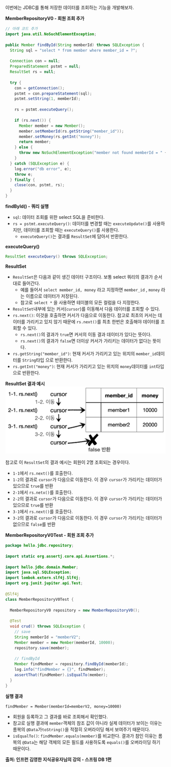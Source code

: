 이번에는 JDBC를 통해 저장한 데이터를 조회하는 기능을 개발해보자.

__MemberRepositoryV0 - 회원 조회 추가__
```java
// 아래 코드 추가
import java.util.NoSuchElementException;

public Member findById(String memberId) throws SQLException {  
  String sql = "select * from member where member_id = ?";  
  
  Connection con = null;  
  PreparedStatement pstmt = null;  
  ResultSet rs = null;  
  
  try {  
    con = getConnection();  
    pstmt = con.prepareStatement(sql);  
    pstmt.setString(1, memberId);  
  
    rs = pstmt.executeQuery();  
  
    if (rs.next()) {  
      Member member = new Member();  
      member.setMemberId(rs.getString("member_id"));  
      member.setMoney(rs.getInt("money"));  
      return member;  
    } else {  
      throw new NoSuchElementException("member not found memberId = " + memberId);  
    }  
  } catch (SQLException e) {  
    log.error("db error", e);  
    throw e;  
  } finally {  
    close(con, pstmt, rs);  
  }  
}
```

__findById() - 쿼리 실행__
- `sql`: 데이터 조회를 위한 select SQL을 준비한다.
- `rs = pstmt.executeQuery()`: 데이터를 변경할 때는 `executeUpdate()`를 사용하지만, 데이터를 조회할 때는 `executeQuery()`를 사용한다.
	- `executeQuery()`는 결과를 `ResultSet`에 담아서 반환한다.

__executeQuery()__
```java
ResultSet executeQuery() throws SQLException;
```

__ResultSet__
- `ResultSet`은 다음과 같이 생긴 데이터 구조이다. 보통 select 쿼리의 결과가 순서대로 들어간다.
	- 예를 들어서 `select member_id, money` 라고 지정하면 `member_id` , `money` 라는 이름으로 데이터가 저장된다.  
	- 참고로 `select *` 을 사용하면 테이블의 모든 컬럼을 다 지정한다.
- `ResultSet`내부에 있는 커서(`cursor`)를 이동해서 다음 데이터를 조회할 수 있다.
- `rs.next()`: 이것을 호출하면 커서가 다음으로 이동한다. 참고로 최초의 커서는 데이터를 가리키고 있지 않기 때문에 `rs.next()`를 최초 한번은 호출해야 데이터를 조회할 수 있다.
	- `rs.next()`의 결과가 `true`면 커서의 이동 결과 데이터가 있다는 뜻이다.
	- `rs.next()`의 결과가 `false`면 더이상 커서가 가리키는 데이터가 없다는 뜻이다.
- `rs.getString("member_id")`: 현재 커서가 가리키고 있는 위치의 `member_id`데이터를 `String`타입 으로 반환한다.  
- `rs.getInt("money")`: 현재 커서가 가리키고 있는 위치의 `money`데이터를 `int`타입으로 반환한다.

__ResultSet 결과 예시__
![](../images/Pasted_image_20250703222515.png)

참고로 이 `ResultSet`의 결과 예시는 회원이 2명 조회되는 경우이다.
- `1-1`에서 `rs.next()`를 호출한다.
- `1-2`의 결과로 `cursor`가 다음으로 이동한다. 이 경우 `cursor`가 가리키는 데이터가 있으므로 `true`를 반환
- `2-1`에서 `rs.netx()`를 호출한다.
- `2-2`의 결과로 `cursor`가 다음으로 이동한다. 이 경우 `cursor`가 가리키는 데이터가 있으므로 `true`를 반환
- `3-1`에서 `rs.next()`를 호출한다.
- `3-2`의 결과로 `cursor`가 다음으로 이동한다. 이 경우 `cursor`가 가리키는 데이터가 없으므로 `false`를 반환

__MemberRepositoryV0Test - 회원 조회 추가__
```java
package hello.jdbc.repository;  
  
import static org.assertj.core.api.Assertions.*;  
  
import hello.jdbc.domain.Member;  
import java.sql.SQLException;  
import lombok.extern.slf4j.Slf4j;  
import org.junit.jupiter.api.Test;  
  
@Slf4j  
class MemberRepositoryV0Test {  
  
  MemberRepositoryV0 repository = new MemberRepositoryV0();  
  
  @Test  
  void crud() throws SQLException {  
    // save  
    String memberId = "memberV2";  
    Member member = new Member(memberId, 10000);  
    repository.save(member);  
  
    // findById  
    Member findMember = repository.findById(memberId);  
    log.info("findMember = {}", findMember);  
    assertThat(findMember).isEqualTo(member);  
  }  
}
```

__실행 결과__
```
findMember = Member(memberId=memberV2, money=10000)
```
- 회원을 등록하고 그 결과를 바로 조회해서 확인했다.
- 참고로 실행 결과에 `member`객체의 참조 값이 아니라 실제 데이터가 보이는 이유는 롬복의 `@Data`가`toString()`을 적절히 오버라이딩 해서 보여주기 때문이다.
- `isEqualTo()`: `findMember.equals(member)`를 비교한다. 결과가 참인 이유는 롬복의 `@Data`는 해당 객체의 모든 필드를 사용하도록 `equals()`를 오버라이딩 하기 때문이다.



__출처: 인프런 김영한 지식공유자님의 강의 - 스프링 DB 1편__